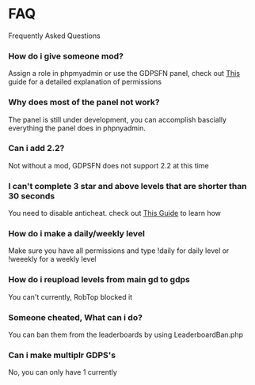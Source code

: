 # FAQ
Frequently Asked Questions

### How do i give someone mod?
Assign a role in phpmyadmin or use the GDPSFN panel, check out [This](phpmyadmin/create-roles.md) guide for a detailed explanation of permissions

### Why does most of the panel not work?
The panel is still under development, you can accomplish bascially everything the panel does in phpnyadmin.

### Can i add 2.2? 
Not without a mod, GDPSFN does not support 2.2 at this time

### I can't complete 3 star and above levels that are shorter than 30 seconds
You need to disable anticheat. check out [This Guide](in-game-help/Remove-Android-Anticheat.md) to learn how

### How do i make a daily/weekly level
Make sure you have all permissions and type !daily for daily level or !weeekly for a weekly level

### How do i reupload levels from main gd to gdps
You can't currently, RobTop blocked it

### Someone cheated, What can i do?
You can ban them from the leaderboards by using LeaderboardBan.php

### Can i make multiplr GDPS's 
No, you can only have 1 currently 
